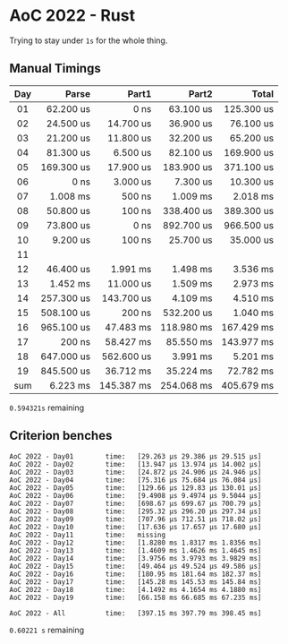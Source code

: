 # AoC 2022 - Rust

Trying to stay under `1s` for the whole thing.


## Manual Timings

| Day |      Parse |      Part1 |      Part2 |      Total |
| :-: | ---------: | ---------: | ---------: | ---------: |
| 01  |  62.200 us |       0 ns |  63.100 us | 125.300 us |
| 02  |  24.500 us |  14.700 us |  36.900 us |  76.100 us |
| 03  |  21.200 us |  11.800 us |  32.200 us |  65.200 us |
| 04  |  81.300 us |   6.500 us |  82.100 us | 169.900 us |
| 05  | 169.300 us |  17.900 us | 183.900 us | 371.100 us |
| 06  |       0 ns |   3.000 us |   7.300 us |  10.300 us |
| 07  |   1.008 ms |     500 ns |   1.009 ms |   2.018 ms |
| 08  |  50.800 us |     100 ns | 338.400 us | 389.300 us |
| 09  |  73.800 us |       0 ns | 892.700 us | 966.500 us |
| 10  |   9.200 us |     100 ns |  25.700 us |  35.000 us |
| 11  |            |            |            |            |
| 12  |  46.400 us |   1.991 ms |   1.498 ms |   3.536 ms |
| 13  |   1.452 ms |  11.000 us |   1.509 ms |   2.973 ms |
| 14  | 257.300 us | 143.700 us |   4.109 ms |   4.510 ms |
| 15  | 508.100 us |     200 ns | 532.200 us |   1.040 ms |
| 16  | 965.100 us |  47.483 ms | 118.980 ms | 167.429 ms |
| 17  |     200 ns |  58.427 ms |  85.550 ms | 143.977 ms |
| 18  | 647.000 us | 562.600 us |   3.991 ms |   5.201 ms |
| 19  | 845.500 us |  36.712 ms |  35.224 ms |  72.782 ms |
| sum |   6.223 ms | 145.387 ms | 254.068 ms | 405.679 ms |

`0.594321s` remaining

## Criterion benches

```
AoC 2022 - Day01        time:   [29.263 µs 29.386 µs 29.515 µs]
AoC 2022 - Day02        time:   [13.947 µs 13.974 µs 14.002 µs]
AoC 2022 - Day03        time:   [24.872 µs 24.906 µs 24.946 µs]
AoC 2022 - Day04        time:   [75.316 µs 75.684 µs 76.084 µs]
AoC 2022 - Day05        time:   [129.66 µs 129.83 µs 130.01 µs]
AoC 2022 - Day06        time:   [9.4908 µs 9.4974 µs 9.5044 µs]
AoC 2022 - Day07        time:   [698.67 µs 699.67 µs 700.79 µs]
AoC 2022 - Day08        time:   [295.32 µs 296.20 µs 297.34 µs]
AoC 2022 - Day09        time:   [707.96 µs 712.51 µs 718.02 µs]
AoC 2022 - Day10        time:   [17.636 µs 17.657 µs 17.680 µs]
AoC 2022 - Day11        time:   missing
AoC 2022 - Day12        time:   [1.8280 ms 1.8317 ms 1.8356 ms]
AoC 2022 - Day13        time:   [1.4609 ms 1.4626 ms 1.4645 ms]
AoC 2022 - Day14        time:   [3.9756 ms 3.9793 ms 3.9829 ms]
AoC 2022 - Day15        time:   [49.464 µs 49.524 µs 49.586 µs]
AoC 2022 - Day16        time:   [180.95 ms 181.64 ms 182.37 ms]
AoC 2022 - Day17        time:   [145.28 ms 145.53 ms 145.84 ms]
AoC 2022 - Day18        time:   [4.1492 ms 4.1654 ms 4.1880 ms]
AoC 2022 - Day19        time:   [66.158 ms 66.685 ms 67.235 ms]

AoC 2022 - All          time:   [397.15 ms 397.79 ms 398.45 ms]
```

`0.60221 s` remaining
